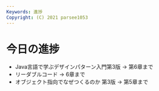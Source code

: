 ```yaml
---
Keywords: 進捗
Copyright: (C) 2021 parsee1053
---
```


# 今日の進捗
* Java言語で学ぶデザインパターン入門第3版 → 第6章まで
* リーダブルコード → 6章まで
* オブジェクト指向でなぜつくるのか 第3版 → 第5章まで
